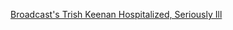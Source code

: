 ---
layout: post
wordpress_id: 965
wordpress_url: http://noesbueno.com/archives/965
date: '2011-01-13 19:00:38 -0600'
date_gmt: '2011-01-14 00:00:38 -0600'
body: |
  <p><a href="http://feedproxy.google.com/~r/PitchforkLatestNews/~3/kgeSK20gGVg/">Broadcast's Trish Keenan Hospitalized, Seriously Ill</a></p>
---